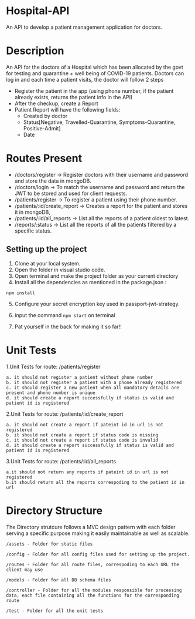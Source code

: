 # Hospital-API
An API to develop a patient management application for doctors.

# Description 
An API for the doctors of a Hospital which has been
allocated by the govt for testing and quarantine + well being of COVID-19
patients.
Doctors can log in and each time a patient visits, the doctor will follow 2 steps
  - Register the patient in the app (using phone number, if the patient
    already exists, returns the patient info in the API)
  - After the checkup, create a Report
  - Patient Report will have the following fields:
      - Created by doctor
      - Status[Negative, Travelled-Quarantine,
        Symptoms-Quarantine, Positive-Admit]
      - Date

# Routes Present
- /doctors/register 
   → Register doctors with their username and password and store the data in mongoDB.
- /doctors/login 
   → To match the username and password and return the JWT to be stored and used for client requests.
- /patients/register
   → To register a patient using their phone number.
- /patients/:id/create_report
   → Creates a report for the patient and stores it in mongoDB, 
- /patients/:id/all_reports 
   → List all the reports of a patient oldest to latest.
- /reports/:status 
   → List all the reports of all the patients filtered by a specific
status.

## Setting up the project
1. Clone at your local system.
2. Open the folder in visual studio code.
3. Open terminal and make the project folder as your current directory
4. Install all the dependencies as mentioned in the package.json :
```
npm install
```
5. Configure your secret encryption key used in passport-jwt-strategy.

6. input the command `npm start` on terminal

7. Pat yourself in the back for making it so far!!

# Unit Tests

1.Unit Tests for route: /patients/register

    a. it should not register a patient without phone number
    b. it should not register a patient with a phone already registered
    c. it should register a new patient when all mandatory details are present and phone number is unique
    d. it should create a report successfully if status is valid and patient id is registered
    
2.Unit Tests for route: /patients/:id/create_report

    a. it should not create a report if pateint id in url is not registered
    b. it should not create a report if status code is missing
    c. it should not create a report if status code is invalid
    d. it should create a report successfully if status is valid and patient id is registered
    
3.Unit Tests for route: /patients/:id/all_reports

    a.it should not return any reports if pateint id in url is not registered
    b.it should return all the reports correspoding to the patient id in url
    
# Directory Structure
The Directory strutcure follows a MVC design pattern with each folder serving a specific purpose making it easily maintainable as well as scalable.

    /assets - Folder for static files

    /config - Folder for all config files used for setting up the project.

    /routes - Folder for all route files, correspoding to each URL the client may use

    /models - Folder for all DB schema files

    /controller - Folder for all the modules responsible for processing data, each file containing all the functions for the corresponding route

    /test - Folder for all the unit tests
